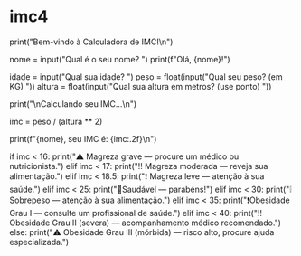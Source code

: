 # imc4
print("Bem-vindo à Calculadora de IMC!\n")

nome = input("Qual é o seu nome? ")
print(f"Olá, {nome}!")

idade = input("Qual sua idade? ")
peso = float(input("Qual seu peso? (em KG) "))
altura = float(input("Qual sua altura em metros? (use ponto) "))

print("\nCalculando seu IMC...\n")

imc = peso / (altura ** 2)


print(f"{nome}, seu IMC é: {imc:.2f}\n")

if imc < 16:
    print("⚠️ Magreza grave — procure um médico ou nutricionista.")
elif imc < 17:
    print("‼️ Magreza moderada — reveja sua alimentação.")
elif imc < 18.5:
    print("❗ Magreza leve — atenção à sua saúde.")
elif imc < 25:
    print("🔱Saudável — parabéns!")
elif imc < 30:
    print("❕ Sobrepeso — atenção à sua alimentação.")
elif imc < 35:
    print("❗Obesidade Grau I — consulte um profissional de saúde.")
elif imc < 40:
    print("‼️Obesidade Grau II (severa) — acompanhamento médico recomendado.")
else:
    print("⚠️ Obesidade Grau III (mórbida) — risco alto, procure ajuda especializada.")
